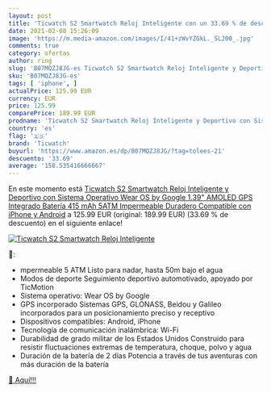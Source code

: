 ```yaml
---
layout: post
title: 'Ticwatch S2 Smartwatch Reloj Inteligente con un 33.69 % de descuento'
date: 2021-02-08 15:26:09
image: 'https://m.media-amazon.com/images/I/41+zWvYZGkL._SL200_.jpg'
comments: true
category: ofertas
author: ring
slug: 'B07MQZJ8JG-es Ticwatch S2 Smartwatch Reloj Inteligente y Deportivo con...'
sku: 'B07MQZJ8JG-es'
tags: [ 'iphone', ]
actualPrice: 125.99 EUR
currency: EUR
price: 125.99
comparePrice: 189.99 EUR
prodname: 'Ticwatch S2 Smartwatch Reloj Inteligente y Deportivo con Sistema Operativo Wear OS by Google 1.39" AMOLED GPS Integrado  Batería 415 mAh 5ATM Impermeable Duradero  Compatible con iPhone y Android'
country: 'es'
flag: '🇪🇸'
brand: 'Ticwatch'
buyurl: 'https://www.amazon.es/dp/B07MQZJ8JG/?tag=tolees-21'
descuento: '33.69'
average: '158.535416666667'
---
```


En este momento está [Ticwatch S2 Smartwatch Reloj Inteligente y Deportivo con Sistema Operativo Wear OS by Google 1.39" AMOLED GPS Integrado  Batería 415 mAh 5ATM Impermeable Duradero  Compatible con iPhone y Android](https://www.amazon.es/dp/B07MQZJ8JG/?tag=tolees-21) a 125.99 EUR (original: 189.99 EUR) (33.69 %  de descuento) en el siguiente enlace!

[![Ticwatch S2 Smartwatch Reloj Inteligente](https://m.media-amazon.com/images/I/41+zWvYZGkL._SL200_.jpg)](https://www.amazon.es/dp/B07MQZJ8JG/?tag=tolees-21)

🔎:

- mpermeable 5 ATM Listo para nadar, hasta 50m bajo el agua
- Modos de deporte Seguimiento deportivo automotivado, apoyado por TicMotion
- Sistema operativo: Wear OS by Google
- GPS incorporado Sistemas GPS, GLONASS, Beidou y Galileo incorporados para un posicionamiento preciso y receptivo
- Dispositivos compatibles: Android, iPhone
- Tecnología de comunicación inalámbrica: Wi-Fi
- Durabilidad de grado militar de los Estados Unidos Construido para resistir fluctuaciones extremas de temperatura, choque, polvo y agua
- Duración de la batería de 2 días Potencia a través de tus aventuras con más duración de la batería

[🛒 Aquí!!!](https://www.amazon.es/dp/B07MQZJ8JG/?tag=tolees-21)
